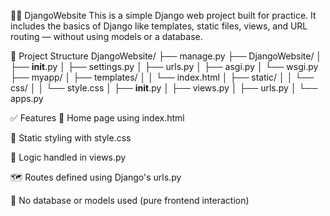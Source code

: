 🧑‍💻 DjangoWebsite
This is a simple Django web project built for practice. It includes the basics of Django like templates, static files, views, and URL routing — without using models or a database.

📁 Project Structure
DjangoWebsite/
├── manage.py
├── DjangoWebsite/
│   ├── __init__.py
│   ├── settings.py
│   ├── urls.py
│   ├── asgi.py
│   └── wsgi.py
├── myapp/
│   ├── templates/
│   │   └── index.html
│   ├── static/
│   │   └── css/
│   │       └── style.css
│   ├── __init__.py
│   ├── views.py
│   ├── urls.py
│   └── apps.py

✅ Features
🧾 Home page using index.html

🎨 Static styling with style.css

🧠 Logic handled in views.py

🗺️ Routes defined using Django's urls.py

🚫 No database or models used (pure frontend interaction)
